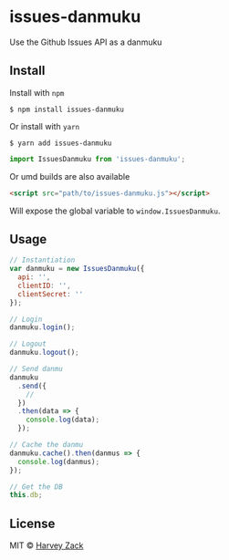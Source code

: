 # issues-danmuku

Use the Github Issues API as a danmuku

## Install

Install with `npm`

```
$ npm install issues-danmuku
```

Or install with `yarn`

```
$ yarn add issues-danmuku
```

```js
import IssuesDanmuku from 'issues-danmuku';
```

Or umd builds are also available

```html
<script src="path/to/issues-danmuku.js"></script>
```

Will expose the global variable to `window.IssuesDanmuku`.

## Usage

```js
// Instantiation
var danmuku = new IssuesDanmuku({
  api: '',
  clientID: '',
  clientSecret: ''
});

// Login
danmuku.login();

// Logout
danmuku.logout();

// Send danmu
danmuku
  .send({
    //
  })
  .then(data => {
    console.log(data);
  });

// Cache the danmu
danmuku.cache().then(danmus => {
  console.log(danmus);
});

// Get the DB
this.db;
```

## License

MIT © [Harvey Zack](https://sleepy.im/)
